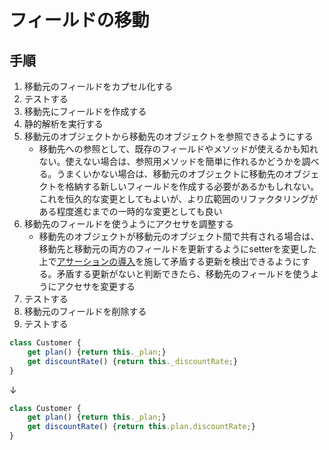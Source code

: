 # フィールドの移動

## 手順
1. 移動元のフィールドをカプセル化する
2. テストする
3. 移動先にフィールドを作成する
4. 静的解析を実行する
5. 移動元のオブジェクトから移動先のオブジェクトを参照できるようにする
   - 移動先への参照として、既存のフィールドやメソッドが使えるかも知れない。使えない場合は、参照用メソッドを簡単に作れるかどうかを調べる。うまくいかない場合は、移動元のオブジェクトに移動先のオブジェクトを格納する新しいフィールドを作成する必要があるかもしれない。これを恒久的な変更としてもよいが、より広範囲のリファクタリングがある程度進むまでの一時的な変更としても良い
6. 移動先のフィールドを使うようにアクセサを調整する
   - 移動先のオブジェクトが移動元のオブジェクト間で共有される場合は、移動先と移動元の両方のフィールドを更新するようにsetterを変更した上で[アサーションの導入](アサーションの導入.md)を施して矛盾する更新を検出できるようにする。矛盾する更新がないと判断できたら、移動先のフィールドを使うようにアクセサを変更する
7. テストする
8. 移動元のフィールドを削除する
9. テストする

```js
class Customer {
	get plan() {return this._plan;}
	get discountRate() {return this._discountRate;}
}
```
↓
```js
class Customer {
	get plan() {return this._plan;}
	get discountRate() {return this.plan.discountRate;}
}
```